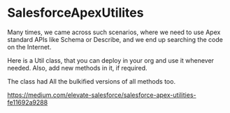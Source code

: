 # SalesforceApexUtilites

Many times, we came across such scenarios, where we need to use Apex standard APIs like Schema or Describe, and we end up searching the code on the Internet.

Here is a Util class, that you can deploy in your org and use it whenever needed. Also, add new methods in it, if required.

The class had All the bulkified versions of all methods too.

https://medium.com/elevate-salesforce/salesforce-apex-utilities-fe11692a9288
